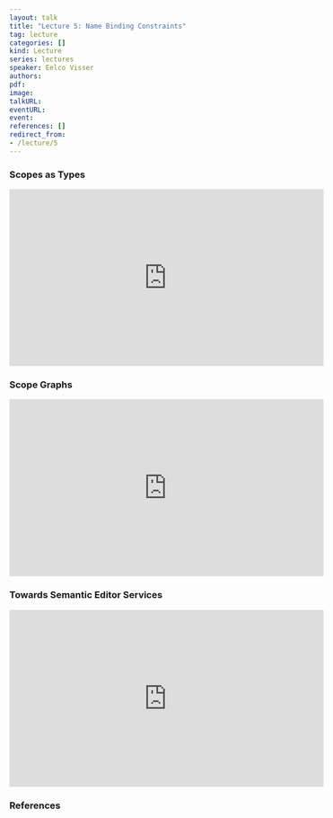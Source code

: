 ```yaml
---
layout: talk
title: "Lecture 5: Name Binding Constraints"
tag: lecture
categories: []
kind: Lecture
series: lectures
speaker: Eelco Visser
authors:
pdf:
image:
talkURL:
eventURL:
event:
references: []
redirect_from:
- /lecture/5
---
```


### Scopes as Types

<iframe width="560" height="315" src="https://www.youtube.com/embed/4BPlVCYuKDo" frameborder="0" allow="accelerometer; autoplay; encrypted-media; gyroscope; picture-in-picture" allowfullscreen></iframe>

### Scope Graphs

<iframe width="560" height="315" src="https://www.youtube.com/embed/0Eg6RDUJGJQ" frameborder="0" allow="accelerometer; autoplay; encrypted-media; gyroscope; picture-in-picture" allowfullscreen></iframe>

### Towards Semantic Editor Services

<iframe width="560" height="315" src="https://www.youtube.com/embed/YfU8EheUCAk" frameborder="0" allow="accelerometer; autoplay; encrypted-media; gyroscope; picture-in-picture" allowfullscreen></iframe>

### References
